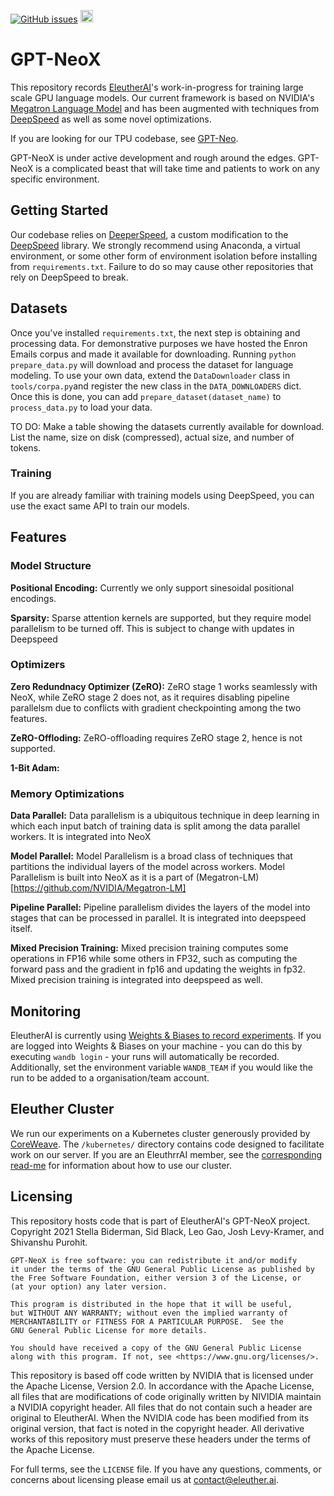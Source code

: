 [![GitHub issues](https://img.shields.io/github/issues/EleutherAI/gpt-neox)](https://github.com/EleutherAI/gpt-neox/issues)
[<img src="https://raw.githubusercontent.com/wandb/assets/main/wandb-github-badge-28.svg" alt="Weights & Biases monitoring" height=20>](https://wandb.ai/eleutherai/neox)

# GPT-NeoX

This repository records [EleutherAI](www.eleuther.ai)'s work-in-progress for training large scale GPU language models. Our current framework is based on NVIDIA's [Megatron Language Model](https://github.com/NVIDIA/Megatron-LM) and has been augmented with techniques from [DeepSpeed](https://www.deepspeed.ai) as well as some novel optimizations. 

If you are looking for our TPU codebase, see [GPT-Neo](https://github.com/EleutherAI/gpt-neo).

GPT-NeoX is under active development and rough around the edges. GPT-NeoX is a complicated beast that will take time and patients to work on any specific environment.

## Getting Started

Our codebase relies on [DeeperSpeed](https://github.com/EleutherAI/DeeperSpeed), a custom modification to the [DeepSpeed](https://github.com/microsoft/DeepSpeed) library. We strongly recommend using Anaconda, a virtual environment, or some other form of environment isolation before installing from `requirements.txt`. Failure to do so may cause other repositories that rely on DeepSpeed to break.

## Datasets

Once you've installed `requirements.txt`, the next step is obtaining and processing data. For demonstrative purposes we have hosted the Enron Emails corpus and made it available for downloading. Running `python prepare_data.py` will download and process the dataset for language modeling. To use your own data, extend the `DataDownloader` class in `tools/corpa.py`and register the new class in the `DATA_DOWNLOADERS` dict. Once this is done, you can add `prepare_dataset(dataset_name)` to `process_data.py` to load your data.

TO DO: Make a table showing the datasets currently available for download. List the name, size on disk (compressed), actual size, and number of tokens.

### Training

If you are already familiar with training models using DeepSpeed, you can use the exact same API to train our models.

## Features

### Model Structure

**Positional Encoding:** Currently we only support sinesoidal positional encodings.

**Sparsity:** Sparse attention kernels are supported, but they require model parallelism to be turned off. This is subject to change with updates in Deepspeed

### Optimizers

**Zero Redundnacy Optimizer (ZeRO):** ZeRO stage 1 works seamlessly with NeoX, while ZeRO stage 2 does not, as it requires disabling pipeline parallelsm due to conflicts with gradient checkpointing among the two features. 

**ZeRO-Offloding:** ZeRO-offloading requires ZeRO stage 2, hence is not supported.

**1-Bit Adam:**

### Memory Optimizations

**Data Parallel:** Data parallelism is a ubiquitous technique in deep learning in which each input batch of training data is split among the data parallel workers. It is integrated into NeoX

**Model Parallel:** Model Parallelism is a broad class of techniques that partitions the individual layers of the model across workers. Model Parallelism is built into NeoX as it is a part of (Megatron-LM)[https://github.com/NVIDIA/Megatron-LM]

**Pipeline Parallel:** Pipeline parallelism divides the layers of the model into stages that can be processed in parallel. It is integrated into deepspeed itself.

**Mixed Precision Training:** Mixed precision training computes some operations in FP16 while some others in FP32, such as computing the forward pass and the gradient in fp16 and updating the weights in fp32. Mixed precision training is integrated into deepspeed as well.

## Monitoring

EleutherAI is currently using [Weights & Biases to record experiments](https://wandb.ai/eleutherai/neox). If you are logged into Weights & Biases on your machine - you can do this by executing `wandb login` - your runs will automatically be recorded. Additionally, set the environment variable `WANDB_TEAM` if you would like the run to be added to a organisation/team account.

## Eleuther Cluster

We run our experiments on a Kubernetes cluster generously provided by [CoreWeave](https://coreweave.com/). The `/kubernetes/` directory contains code designed to facilitate work on our server. If you are an EleuthrrAI member, see the [corresponding read-me](kubernetes/README.md) for information about how to use our cluster.

## Licensing

This repository hosts code that is part of EleutherAI's GPT-NeoX project. Copyright 2021 Stella Biderman, Sid Black, Leo Gao, Josh Levy-Kramer, and Shivanshu Purohit.

    GPT-NeoX is free software: you can redistribute it and/or modify
    it under the terms of the GNU General Public License as published by
    the Free Software Foundation, either version 3 of the License, or
    (at your option) any later version.

    This program is distributed in the hope that it will be useful,
    but WITHOUT ANY WARRANTY; without even the implied warranty of
    MERCHANTABILITY or FITNESS FOR A PARTICULAR PURPOSE.  See the
    GNU General Public License for more details.

    You should have received a copy of the GNU General Public License
    along with this program. If not, see <https://www.gnu.org/licenses/>.

This repository is based off code written by NVIDIA that is licensed under the Apache License, Version 2.0. In accordance with the Apache License, all files that are modifications of code originally written by NIVIDIA maintain a NVIDIA copyright header. All files that do not contain such a header are original to EleutherAI. When the NVIDIA code has been modified from its original version, that fact is noted in the copyright header. All derivative works of this repository must preserve these headers under the terms of the Apache License.

For full terms, see the `LICENSE` file. If you have any questions, comments, or concerns about licensing please email us at contact@eleuther.ai.
